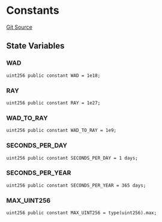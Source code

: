 # Constants
[Git Source](https://github.com/OasisDEX/summer-earn-protocol/blob/0276900cbe9b1188d82d1b9bcbb8c174e79a15a1/src/contracts/libraries/Constants.sol)


## State Variables
### WAD

```solidity
uint256 public constant WAD = 1e18;
```


### RAY

```solidity
uint256 public constant RAY = 1e27;
```


### WAD_TO_RAY

```solidity
uint256 public constant WAD_TO_RAY = 1e9;
```


### SECONDS_PER_DAY

```solidity
uint256 public constant SECONDS_PER_DAY = 1 days;
```


### SECONDS_PER_YEAR

```solidity
uint256 public constant SECONDS_PER_YEAR = 365 days;
```


### MAX_UINT256

```solidity
uint256 public constant MAX_UINT256 = type(uint256).max;
```


